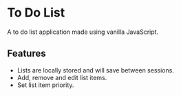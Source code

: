 # To Do List
A to do list application made using vanilla JavaScript.
## Features
* Lists are locally stored and will save between sessions.
* Add, remove and edit list items.
* Set list item priority.
